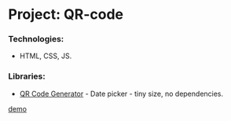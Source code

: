 # Project: QR-code

### Technologies:
* HTML, CSS, JS.

### Libraries:
* [QR Code Generator](https://goqr.me/) - Date picker - tiny size, no dependencies.

[demo](https://bgtvalex.github.io/qr-code/)